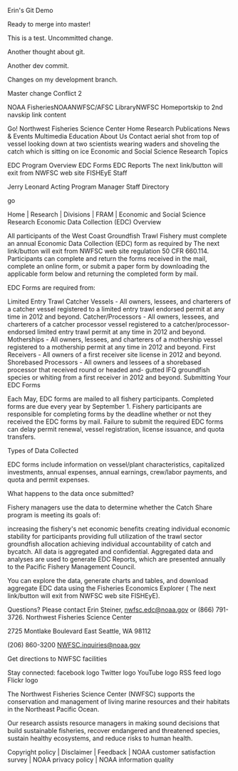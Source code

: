 Erin's Git Demo

Ready to merge into master!

This is a test. Uncommitted change.

Another thought about git.

Another dev commit.

Changes on my development branch.

Master change Conflict 2


NOAA FisheriesNOAANWFSC/AFSC LibraryNWFSC Homeportskip to 2nd navskip link content

  Go!
Northwest Fisheries Science Center
Home
Research
Publications
News & Events
Multimedia
Education
About Us
Contact
 aerial shot from top of vessel looking down at two scientists wearing waders and shoveling the catch which is sitting on ice
Economic and Social Science Research Topics

EDC Program Overview
EDC Forms
EDC Reports
The next link/button will exit from NWFSC web site FISHEyE
Staff

Jerry Leonard
Acting Program Manager
Staff Directory

go

Home | Research | Divisions | FRAM | Economic and Social Science Research
Economic Data Collection (EDC) Overview

All participants of the West Coast Groundfish Trawl Fishery must complete an annual Economic Data Collection (EDC) form as required by The next link/button will exit from NWFSC web site regulation 50 CFR 660.114. Participants can complete and return the forms received in the mail, complete an online form, or submit a paper form by downloading the applicable form below and returning the completed form by mail.

EDC Forms are required from:

Limited Entry Trawl Catcher Vessels - All owners, lessees, and charterers of a catcher vessel registered to a limited entry trawl endorsed permit at any time in 2012 and beyond.
Catcher/Processors - All owners, lessees, and charterers of a catcher processor vessel registered to a catcher/processor-endorsed limited entry trawl permit at any time in 2012 and beyond.
Motherships - All owners, lessees, and charterers of a mothership vessel registered to a mothership permit at any time in 2012 and beyond.
First Receivers - All owners of a first receiver site license in 2012 and beyond.
Shorebased Processors - All owners and lessees of a shorebased processor that received round or headed and- gutted IFQ groundfish species or whiting from a first receiver in 2012 and beyond.
Submitting Your EDC Forms

Each May, EDC forms are mailed to all fishery participants. Completed forms are due every year by September 1. Fishery participants are responsible for completing forms by the deadline whether or not they received the EDC forms by mail. Failure to submit the required EDC forms can delay permit renewal, vessel registration, license issuance, and quota transfers.

Types of Data Collected

EDC forms include information on vessel/plant characteristics, capitalized investments, annual expenses, annual earnings, crew/labor payments, and quota and permit expenses.

What happens to the data once submitted?

Fishery managers use the data to determine whether the Catch Share program is meeting its goals of:

increasing the fishery's net economic benefits
creating individual economic stability for participants
providing full utilization of the trawl sector groundfish allocation
achieving individual accountability of catch and bycatch.
All data is aggregated and confidential. Aggregated data and analyses are used to generate EDC Reports, which are presented annually to the Pacific Fishery Management Council.

You can explore the data, generate charts and tables, and download aggregate EDC data using the Fisheries Economics Explorer (  The next link/button will exit from NWFSC web site FISHEyE).

Questions? 
Please contact Erin Steiner, nwfsc.edc@noaa.gov or (866) 791-3726.
Northwest Fisheries Science Center

2725 Montlake Boulevard East 
Seattle, WA 98112 

(206) 860-3200 
NWFSC.inquiries@noaa.gov


Get directions to NWFSC facilities

Stay connected:  facebook logo   Twitter logo    YouTube logo   RSS feed logo   Flickr logo

The Northwest Fisheries Science Center (NWFSC) supports the conservation and management of living marine resources and their habitats in the Northeast Pacific Ocean.

Our research assists resource managers in making sound decisions that build sustainable fisheries, recover endangered and threatened species, sustain healthy ecosystems, and reduce risks to human health.

Copyright policy | Disclaimer | Feedback | NOAA customer satisfaction survey | NOAA privacy policy | NOAA information quality
